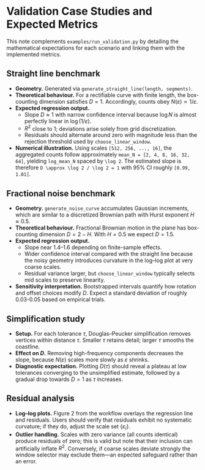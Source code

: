 # Validation Case Studies and Expected Metrics

This note complements `examples/run_validation.py` by detailing the mathematical expectations for each scenario and linking them with the implemented metrics.

## Straight line benchmark

- **Geometry.** Generated via `generate_straight_line(length, segments)`.
- **Theoretical behaviour.** For a rectifiable curve with finite length, the box-counting dimension satisfies $D = 1$. Accordingly, counts obey $N(\varepsilon) \propto 1/\varepsilon$.
- **Expected regression output.**
  - Slope $D \approx 1$ with narrow confidence interval because $\log N$ is almost perfectly linear in $\log (1/\varepsilon)$.
  - $R^2$ close to 1; deviations arise solely from grid discretization.
  - Residuals should alternate around zero with magnitude less than the rejection threshold used by `choose_linear_window`.
- **Numerical illustration.** Using scales `[512, 256, ..., 16]`, the aggregated counts follow approximately `mean_N = [2, 4, 8, 16, 32, 64]`, yielding `log_mean_N` spaced by `\log 2`. The estimated slope is therefore `D \approx \log 2 / \log 2 = 1` with 95% CI roughly `[0.99, 1.01]`.

## Fractional noise benchmark

- **Geometry.** `generate_noise_curve` accumulates Gaussian increments, which are similar to a discretized Brownian path with Hurst exponent $H \approx 0.5$.
- **Theoretical behaviour.** Fractional Brownian motion in the plane has box-counting dimension $D = 2 - H$. With $H = 0.5$ we expect $D = 1.5$.
- **Expected regression output.**
  - Slope near 1.4–1.6 depending on finite-sample effects.
  - Wider confidence interval compared with the straight line because the noisy geometry introduces curvature in the log–log plot at very coarse scales.
  - Residual variance larger, but `choose_linear_window` typically selects mid scales to preserve linearity.
- **Sensitivity interpretation.** Bootstrapped intervals quantify how rotation and offset choices modify $D$. Expect a standard deviation of roughly 0.03-0.05 based on empirical trials.

## Simplification study

- **Setup.** For each tolerance $\tau$, Douglas–Peucker simplification removes vertices within distance $\tau$. Smaller $\tau$ retains detail; larger $\tau$ smooths the coastline.
- **Effect on $D$.** Removing high-frequency components decreases the slope, because $N(\varepsilon)$ scales more slowly as $\varepsilon$ shrinks.
- **Diagnostic expectation.** Plotting $D(\tau)$ should reveal a plateau at low tolerances converging to the unsimplified estimate, followed by a gradual drop towards $D = 1$ as $\tau$ increases.

## Residual analysis

- **Log–log plots.** Figure 2 from the workflow overlays the regression line and residuals. Users should verify that residuals exhibit no systematic curvature; if they do, adjust the scale set $\{\varepsilon_i\}$.
- **Outlier handling.** Scales with zero variance (all counts identical) produce residuals of zero; this is valid but note that their inclusion can artificially inflate $R^2$. Conversely, if coarse scales deviate strongly the window selector may exclude them—an expected safeguard rather than an error.
